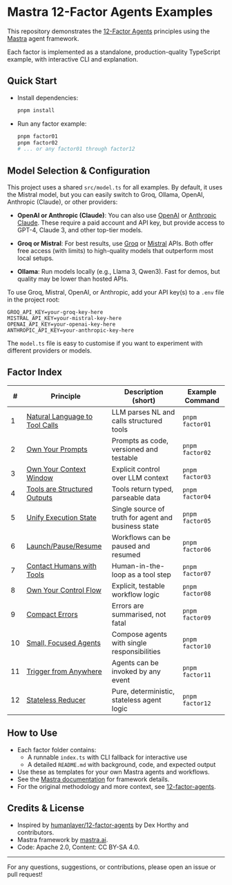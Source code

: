 # Mastra 12-Factor Agents Examples

This repository demonstrates the [12-Factor Agents](https://github.com/humanlayer/12-factor-agents) principles using the [Mastra](https://mastra.ai/en/docs) agent framework.

Each factor is implemented as a standalone, production-quality TypeScript example, with interactive CLI and explanation.

## Quick Start

- Install dependencies:

  ```sh
  pnpm install
  ```

- Run any factor example:

  ```sh
  pnpm factor01
  pnpm factor02
  # ... or any factor01 through factor12
  ```

## Model Selection & Configuration

This project uses a shared `src/model.ts` for all examples. By default, it uses the Mistral model, but you can easily switch to Groq, Ollama, OpenAI, Anthropic (Claude), or other providers:

- **OpenAI or Anthropic (Claude)**: You can also use [OpenAI](https://platform.openai.com/) or [Anthropic Claude](https://www.anthropic.com/). These require a paid account and API key, but provide access to GPT-4, Claude 3, and other top-tier models.

- **Groq or Mistral**: For best results, use [Groq](https://groq.com/) or [Mistral](https://mistral.ai/) APIs. Both offer free access (with limits) to high-quality models that outperform most local setups.

- **Ollama**: Run models locally (e.g., Llama 3, Qwen3). Fast for demos, but quality may be lower than hosted APIs.

To use Groq, Mistral, OpenAI, or Anthropic, add your API key(s) to a `.env` file in the project root:

```env
GROQ_API_KEY=your-groq-key-here
MISTRAL_API_KEY=your-mistral-key-here
OPENAI_API_KEY=your-openai-key-here
ANTHROPIC_API_KEY=your-anthropic-key-here
```

The `model.ts` file is easy to customise if you want to experiment with different providers or models.

## Factor Index

| #   | Principle                                                                               | Description (short)                                 | Example Command                                        |
| --- | --------------------------------------------------------------------------------------- | --------------------------------------------------- | ------------------------------------------------------ |
| 1   | [Natural Language to Tool Calls](src/factor-01-natural-language-to-tool-calls/README.md) | LLM parses NL and calls structured tools            | `pnpm factor01`                                        |
| 2   | [Own Your Prompts](src/factor-02-own-your-prompts/README.md)                             | Prompts as code, versioned and testable             | `pnpm factor02`                                        |
| 3   | [Own Your Context Window](src/factor-03-own-your-context-window/README.md)               | Explicit control over LLM context                   | `pnpm factor03`                                        |
| 4   | [Tools are Structured Outputs](src/factor-04-tools-are-structured-outputs/README.md)     | Tools return typed, parseable data                  | `pnpm factor04`                                        |
| 5   | [Unify Execution State](src/factor-05-unify-execution-state/README.md)                   | Single source of truth for agent and business state | `pnpm factor05`                                        |
| 6   | [Launch/Pause/Resume](src/factor-06-launch-pause-resume/README.md)                       | Workflows can be paused and resumed                 | `pnpm factor06`                                        |
| 7   | [Contact Humans with Tools](src/factor-07-contact-humans-with-tools/README.md)           | Human-in-the-loop as a tool step                    | `pnpm factor07`                                        |
| 8   | [Own Your Control Flow](src/factor-08-own-your-control-flow/README.md)                   | Explicit, testable workflow logic                   | `pnpm factor08`                                        |
| 9   | [Compact Errors](src/factor-09-compact-errors/README.md)                                 | Errors are summarised, not fatal                    | `pnpm factor09`                                        |
| 10  | [Small, Focused Agents](src/factor-10-small-focused-agents/README.md)                    | Compose agents with single responsibilities         | `pnpm factor10`                                        |
| 11  | [Trigger from Anywhere](src/factor-11-trigger-from-anywhere/README.md)                   | Agents can be invoked by any event                  | `pnpm factor11`                                        |
| 12  | [Stateless Reducer](src/factor-12-stateless-reducer/README.md)                           | Pure, deterministic, stateless agent logic          | `pnpm factor12`                                        |

## How to Use

- Each factor folder contains:
  - A runnable `index.ts` with CLI fallback for interactive use
  - A detailed `README.md` with background, code, and expected output
- Use these as templates for your own Mastra agents and workflows.
- See the [Mastra documentation](https://mastra.ai/en/docs) for framework details.
- For the original methodology and more context, see [12-factor-agents](https://github.com/humanlayer/12-factor-agents).

## Credits & License

- Inspired by [humanlayer/12-factor-agents](https://github.com/humanlayer/12-factor-agents) by Dex Horthy and contributors.
- Mastra framework by [mastra.ai](https://mastra.ai/en/docs).
- Code: Apache 2.0, Content: CC BY-SA 4.0.

---

For any questions, suggestions, or contributions, please open an issue or pull request!
